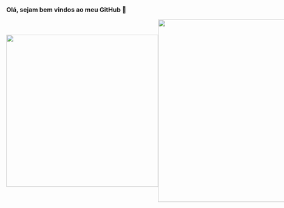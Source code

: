 ### Olá, sejam bem vindos ao meu GitHub 👋

<div style="display: flex; align-items: center; justify-content: space-evenly;">
  <img width="400" src="https://github-readme-stats.vercel.app/api/top-langs/?username=LucBonnet&layout=compact&theme=dark" />
  <img width="480" src="https://github-readme-stats.vercel.app/api?username=LucBonnet&show_icons=true&theme=dark" />
</div>
